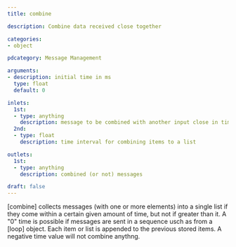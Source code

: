 ```yaml
---
title: combine

description: Combine data received close together

categories:
- object

pdcategory: Message Management

arguments:
- description: initial time in ms
  type: float
  default: 0

inlets:
  1st:
  - type: anything
    description: message to be combined with another input close in time
  2nd:
  - type: float
    description: time interval for combining items to a list

outlets:
  1st:
  - type: anything
    description: combined (or not) messages

draft: false
---
```


[combine] collects messages (with one or more elements) into a single list if they come within a certain given amount of time, but not if greater than it. A "0" time is possible if messages are sent in a sequence usch as from a [loop] object. Each item or list is appended to the previous stored items. A negative time value will not combine anythng.
